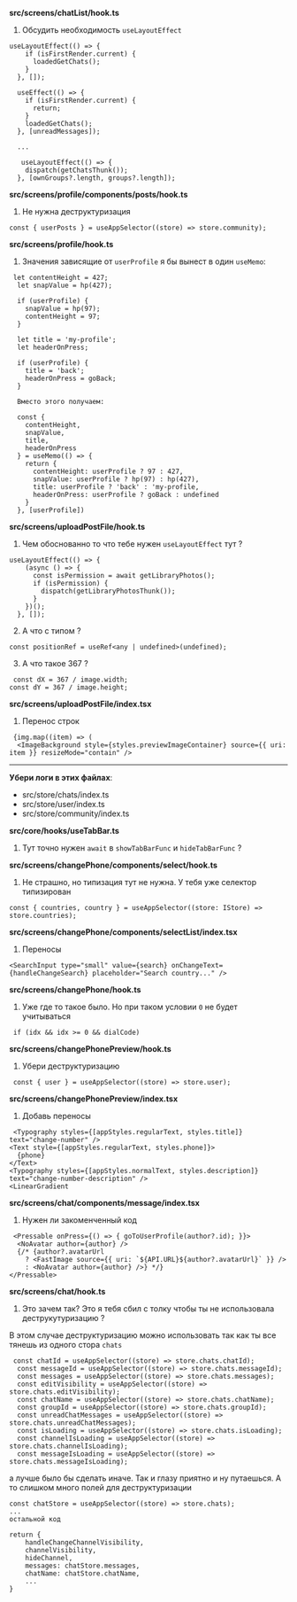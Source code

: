 

**src/screens/chatList/hook.ts**

1. Обсудить необходимость `useLayoutEffect`

```
useLayoutEffect(() => {
    if (isFirstRender.current) {
      loadedGetChats();
    }
  }, []);

  useEffect(() => {
    if (isFirstRender.current) {
      return;
    }
    loadedGetChats();
  }, [unreadMessages]);

  ...

   useLayoutEffect(() => {
    dispatch(getChatsThunk());
  }, [ownGroups?.length, groups?.length]);
```


**src/screens/profile/components/posts/hook.ts**

1. Не нужна деструктуризация

```
const { userPosts } = useAppSelector((store) => store.community);
```

**src/screens/profile/hook.ts**

1. Значения зависящие от `userProfile` я бы вынест в один `useMemo`:
```
 let contentHeight = 427;
  let snapValue = hp(427);

  if (userProfile) {
    snapValue = hp(97);
    contentHeight = 97;
  }

  let title = 'my-profile';
  let headerOnPress;

  if (userProfile) {
    title = 'back';
    headerOnPress = goBack;
  }

  Вместо этого получаем:

  const {
    contentHeight,
    snapValue,
    title,
    headerOnPress
  } = useMemo(() => {
    return {
      contentHeight: userProfile ? 97 : 427,
      snapValue: userProfile ? hp(97) : hp(427),
      title: userProfile ? 'back' : 'my-profile,
      headerOnPress: userProfile ? goBack : undefined
    }
  }, [userProfile])

```


**src/screens/uploadPostFile/hook.ts**

1. Чем обоснованно то что тебе нужен `useLayoutEffect` тут ? 
```
useLayoutEffect(() => {
    (async () => {
      const isPermission = await getLibraryPhotos();
      if (isPermission) {
        dispatch(getLibraryPhotosThunk());
      }
    })();
  }, []);
```
2. А что с типом ? 
```
const positionRef = useRef<any | undefined>(undefined);
```

3. А что такое 367 ?
```
 const dX = 367 / image.width;
const dY = 367 / image.height;
```

**src/screens/uploadPostFile/index.tsx**

1. Перенос строк
```
 {img.map((item) => (
  <ImageBackground style={styles.previewImageContainer} source={{ uri: item }} resizeMode="contain" />
```

____
**Убери логи в этих файлах**:
- src/store/chats/index.ts
- src/store/user/index.ts
- src/store/community/index.ts

**src/core/hooks/useTabBar.ts**

1. Тут точно нужен `await` в `showTabBarFunc` и `hideTabBarFunc` ?


**src/screens/changePhone/components/select/hook.ts**
1. Не страшно, но типизация тут не нужна. У тебя уже селектор типизирован
```
const { countries, country } = useAppSelector((store: IStore) => store.countries);
```


**src/screens/changePhone/components/selectList/index.tsx**
1. Переносы
```
<SearchInput type="small" value={search} onChangeText={handleChangeSearch} placeholder="Search country..." />
```


**src/screens/changePhone/hook.ts**
1. Уже где то такое было. Но при таком условии `0` не будет учитываться
```
 if (idx && idx >= 0 && dialCode) 
```

**src/screens/changePhonePreview/hook.ts**
1. Убери деструктуризацию
```
 const { user } = useAppSelector((store) => store.user);
```

**src/screens/changePhonePreview/index.tsx**
1. Добавь переносы
```
 <Typography styles={[appStyles.regularText, styles.title]} text="change-number" />
<Text style={[appStyles.regularText, styles.phone]}>
  {phone}
</Text>
<Typography styles={[appStyles.normalText, styles.description]} text="change-number-description" />
<LinearGradient

```


**src/screens/chat/components/message/index.tsx**
1. Нужен ли закоменченный код

```
 <Pressable onPress={() => { goToUserProfile(author?.id); }}>
  <NoAvatar author={author} />
  {/* {author?.avatarUrl
    ? <FastImage source={{ uri: `${API.URL}${author?.avatarUrl}` }} />
    : <NoAvatar author={author} />} */}
</Pressable>
```

**src/screens/chat/hook.ts**
1. Это зачем так? Это я тебя сбил с толку чтобы ты не использовала деструкутуризацию ?

В этом случае деструктуризацию можно использовать так как ты все тянешь из одного стора `chats`
```
 const chatId = useAppSelector((store) => store.chats.chatId);
  const messageId = useAppSelector((store) => store.chats.messageId);
  const messages = useAppSelector((store) => store.chats.messages);
  const editVisibility = useAppSelector((store) => store.chats.editVisibility);
  const chatName = useAppSelector((store) => store.chats.chatName);
  const groupId = useAppSelector((store) => store.chats.groupId);
  const unreadChatMessages = useAppSelector((store) => store.chats.unreadChatMessages);
  const isLoading = useAppSelector((store) => store.chats.isLoading);
  const channelIsLoading = useAppSelector((store) => store.chats.channelIsLoading);
  const messageIsLoading = useAppSelector((store) => store.chats.messageIsLoading);

```

а лучше было бы сделать иначе. Так и глазу приятно и ну путаешься. А то слишком много полей для деструктуризации
```
const chatStore = useAppSelector((store) => store.chats);
...
остальной код

return {
    handleChangeChannelVisibility,
    channelVisibility,
    hideChannel,
    messages: chatStore.messages,
    chatName: chatStore.chatName,
    ...
}

```